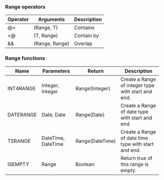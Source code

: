 ### Range operators

| Operator | Arguments            | Description |
| -------- | -------------------- | ----------- |
| @>       | (Range<T>, T)        | Contains    |
| <@       | (T, Range<T>)        | Contain by  |
| &&       | (Range<T>, Range<T>) | Overlap     |

### Range functions

| Name      | Parameters         | Return          | Description                                          |
| --------- | ------------------ | --------------- | ---------------------------------------------------- |
| INT4RANGE | Integer, Integer   | Range(Integer)  | Create a Range of integer type with start and end.   |
| DATERANGE | Date, Date         | Range(Date)     | Create a Range of date type with start and end.      |
| TSRANGE   | DateTime, DateTime | Range(DateTime) | Create a Range of date time type with start and end. |
| ISEMPTY   | Range              | Boolean         | Return true of this range is empty.                  |